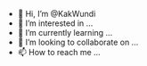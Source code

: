 - 👋 Hi, I’m @KakWundi
- 👀 I’m interested in ...
- 🌱 I’m currently learning ...
- 💞️ I’m looking to collaborate on ...
- 📫 How to reach me ...

<!---
KakWundi/KakWundi is a ✨ special ✨ repository because its `README.md` (this file) appears on your GitHub profile.
You can click the Preview link to take a look at your changes.
--->
